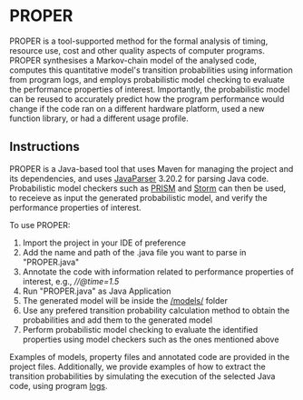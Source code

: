# PROPER

PROPER is a tool-supported method for the formal analysis of timing, resource use, cost and other quality aspects of computer programs. PROPER synthesises a Markov-chain model of the analysed code, computes this quantitative model's transition probabilities using information from program logs, and employs probabilistic model checking to evaluate the performance properties of interest. Importantly, the probabilistic model can be reused to accurately predict how the program performance would change if the code ran on a different hardware platform, used a new function library, or had a different usage profile.

## Instructions

PROPER is a Java-based tool that uses Maven for managing the project and its dependencies, and uses [JavaParser](https://javaparser.org/) 3.20.2 for parsing Java code. Probabilistic model checkers such as [PRISM](https://www.prismmodelchecker.org/) and [Storm](https://www.stormchecker.org/) can then be used, to receieve as input the generated probabilistic model, and verify the performance properties of interest. 

To use PROPER:
1. Import the project in your IDE of preference
2. Add the name and path of the .java file you want to parse in "PROPER.java" 
3. Annotate the code with information related to performance properties of interest, e.g., *//@time=1.5*
4. Run "PROPER.java" as Java Application
3. The generated model will be inside the [/models/](../models/) folder
4. Use any prefered transition probability calculation method to obtain the probabilities and add them to the generated model
5. Perform probabilistic model checking to evaluate the identified properties using model checkers such as the ones mentioned above

Examples of models, property files and annotated code are provided in the project files. Additionally, we provide examples of how to extract the transition probabilities by simulating the execution of the selected Java code, using program [logs](../logs/).  
